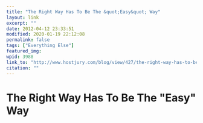 ```yaml
---
title: "The Right Way Has To Be The &quot;Easy&quot; Way"
layout: link
excerpt: ""
date: 2012-04-12 23:33:51
modified: 2020-01-19 22:12:08
permalink: false
tags: ["Everything Else"]
featured_img: 
wpid: 3988
link_to: "http://www.hostjury.com/blog/view/427/the-right-way-has-to-be-the-easy-way"
citation: ""
---
```


# The Right Way Has To Be The "Easy" Way

